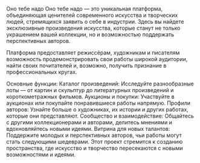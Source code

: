 Оно тебе надо
Оно тебе надо — это уникальная платформа, объединяющая ценителей современного искусства и творческих людей, стремящихся заявить о себе в индустрии. Здесь вы найдете эксклюзивные произведения искусства, которые станут не только украшением вашей коллекции, но и возможностью поддержать перспективных авторов.

Платформа предоставляет режиссёрам, художникам и писателям возможность продемонстрировать свои работы широкой аудитории, найти своих почитателей и, возможно, получить признание в профессиональных кругах.

Основные функции:
Каталог произведений: Исследуйте разнообразные лоты — от картин и скульптур до литературных произведений и короткометражных фильмов.
Аукционы и покупки: Участвуйте в аукционах или покупайте понравившиеся работы напрямую.
Профили авторов: Узнайте больше о художниках, их истории и других работах, которые они представляют.
Сообщество и взаимодействие: Общайтесь с другими коллекционерами и авторами, делитесь мнениями и вдохновляйтесь новыми идеями.
Витрина для новых талантов: Поддержите молодых и перспективных авторов, чьи работы могут стать следующими шедеврами.
Этот проект стремится к созданию пространства, где искусство и творчество пересекаются с новыми возможностями и идеями.